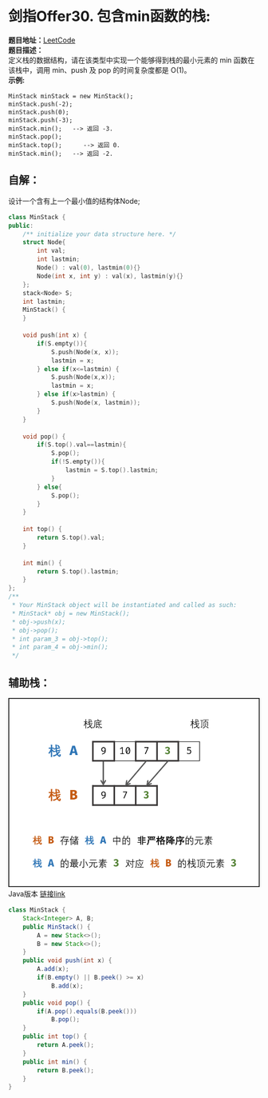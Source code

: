 # 剑指Offer30. 包含min函数的栈:  
**题目地址：**[LeetCode](https://leetcode-cn.com/problems/bao-han-minhan-shu-de-zhan-lcof/)  
**题目描述：**   
定义栈的数据结构，请在该类型中实现一个能够得到栈的最小元素的 min 函数在该栈中，调用 min、push 及 pop 的时间复杂度都是 O(1)。  
**示例:**  
```
MinStack minStack = new MinStack();
minStack.push(-2);
minStack.push(0);
minStack.push(-3);
minStack.min();   --> 返回 -3.
minStack.pop();
minStack.top();      --> 返回 0.
minStack.min();   --> 返回 -2.
```

## 自解：
设计一个含有上一个最小值的结构体Node;
```cpp
class MinStack {
public:
    /** initialize your data structure here. */
    struct Node{
        int val;
        int lastmin;
        Node() : val(0), lastmin(0){}
        Node(int x, int y) : val(x), lastmin(y){}
    };
    stack<Node> S;
    int lastmin;
    MinStack() {
    }
    
    void push(int x) {
        if(S.empty()){
            S.push(Node(x, x));
            lastmin = x;
        } else if(x<=lastmin) {
            S.push(Node(x,x));
            lastmin = x;
        } else if(x>lastmin) {
            S.push(Node(x, lastmin));
        }
    }
    
    void pop() {
        if(S.top().val==lastmin){
            S.pop();
            if(!S.empty()){
                lastmin = S.top().lastmin;
            }
        } else{
            S.pop();
        }
    }
    
    int top() {
        return S.top().val;
    }
    
    int min() {
        return S.top().lastmin;
    }
};
/**
 * Your MinStack object will be instantiated and called as such:
 * MinStack* obj = new MinStack();
 * obj->push(x);
 * obj->pop();
 * int param_3 = obj->top();
 * int param_4 = obj->min();
 */
 ```

## 辅助栈：  
![](./Pic/30.png)  
Java版本 
[链接link](https://leetcode-cn.com/problems/bao-han-minhan-shu-de-zhan-lcof/solution/mian-shi-ti-30-bao-han-minhan-shu-de-zhan-fu-zhu-z/)
 
```java
class MinStack {
    Stack<Integer> A, B;
    public MinStack() {
        A = new Stack<>();
        B = new Stack<>();
    }
    public void push(int x) {
        A.add(x);
        if(B.empty() || B.peek() >= x)
            B.add(x);
    }
    public void pop() {
        if(A.pop().equals(B.peek()))
            B.pop();
    }
    public int top() {
        return A.peek();
    }
    public int min() {
        return B.peek();
    }
}
```